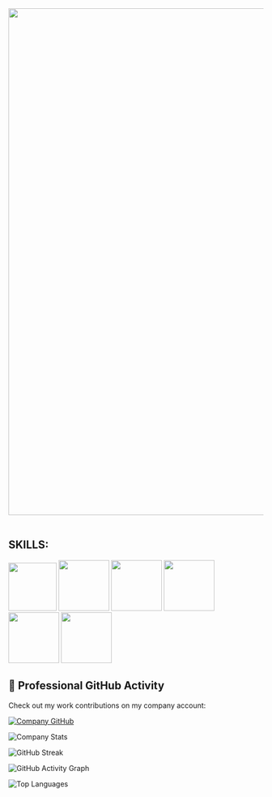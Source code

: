 <img src="https://user-images.githubusercontent.com/74038190/225813708-98b745f2-7d22-48cf-9150-083f1b00d6c9.gif" width="1000">
<br><br>

## SKILLS:
<div>
 <img src="https://github.com/vedant1101/vedant1101/assets/115668347/79016931-fc31-49e1-bc93-fe294991772f" height="95",width="100"> 
<img src="https://github.com/vedant1101/vedant1101/assets/115668347/bf0257b9-0243-4a5d-b559-3a3f8c88aec6" width="100">
<img src="https://github.com/vedant1101/vedant1101/assets/115668347/f9d2c96d-f101-43ad-854b-6822a51930fe" width="100">
  <img src="https://github.com/vedant1101/vedant1101/assets/115668347/0211dd59-c57a-4e4e-bd4a-0dec125ead60" width="100">  
  <img src="https://github.com/vedant1101/vedant1101/assets/115668347/e9fae745-356f-49ce-8261-d356d9bde4f0" width="100">
  <img src="https://github.com/vedant1101/vedant1101/assets/115668347/4663b93b-1355-4605-a6d9-688102627f71" width="100">
</div>

## 🏢 Professional GitHub Activity

Check out my work contributions on my company account:

[![Company GitHub](https://img.shields.io/badge/Company%20GitHub-@vedant--Bigshorts-blue?style=for-the-badge&logo=github)](https://github.com/vedant-Bigshorts)

<!-- GitHub README Stats -->
![Company Stats](https://github-readme-stats.vercel.app/api?username=vedant-Bigshorts&show_icons=true&theme=dark&count_private=true&include_all_commits=true)

<!-- Streak Stats -->
![GitHub Streak](https://streak-stats.demolab.com/?user=vedant-Bigshorts&theme=dark)

<!-- Activity Graph -->
![GitHub Activity Graph](https://github-readme-activity-graph.vercel.app/graph?username=vedant-Bigshorts&theme=react-dark)

<!-- Top Languages -->
![Top Languages](https://github-readme-stats.vercel.app/api/top-langs/?username=vedant-Bigshorts&layout=compact&theme=dark&count_private=true)

